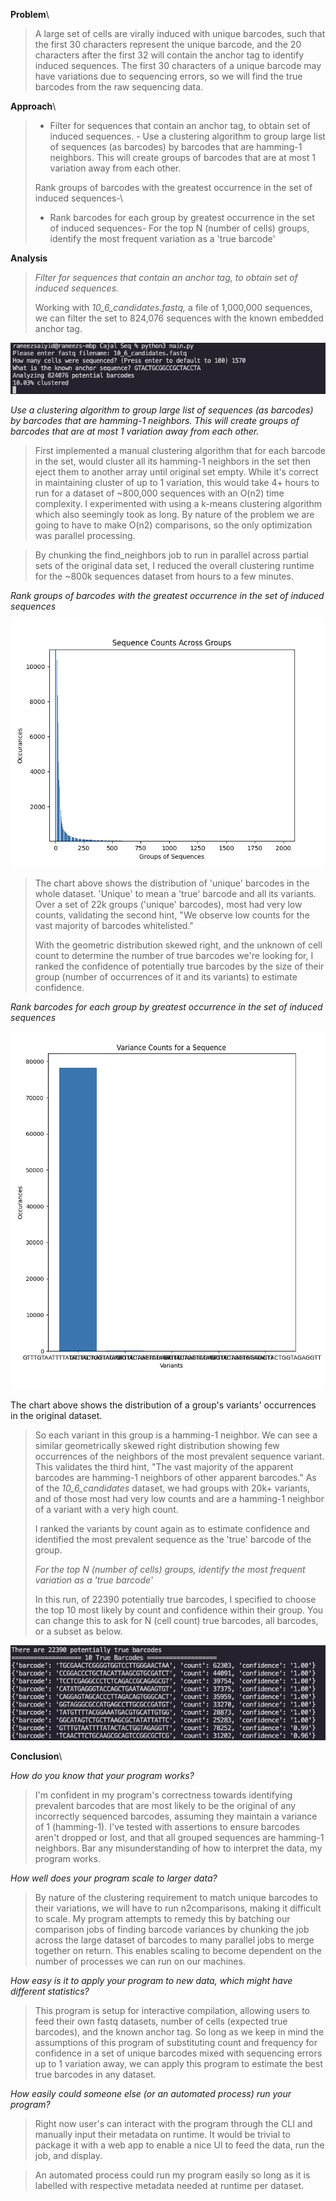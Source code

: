 **Problem**\
> A large set of cells are virally induced with unique barcodes, such
> that the first 30 characters represent the unique barcode, and the 20
> characters after the first 32 will contain the anchor tag to identify
> induced sequences. The first 30 characters of a unique barcode may
> have variations due to sequencing errors, so we will find the true
> barcodes from the raw sequencing data.
>
**Approach**\
> - Filter for sequences that contain an anchor tag, to obtain set of
> induced sequences. - Use a clustering algorithm to group large list of
> sequences (as barcodes) by barcodes that are hamming-1 neighbors. This
> will create groups of barcodes that are at most 1 variation away from
> each other.
>
> Rank groups of barcodes with the greatest occurrence in the set of
> induced sequences-\
> - Rank barcodes for each group by greatest occurrence in the set of
> induced sequences- For the top N (number of cells) groups, identify
> the most frequent variation as a 'true barcode'
>
**Analysis**
>
> *Filter for sequences that contain an anchor tag, to obtain set of
> induced sequences.*
>
> Working with *10_6\_candidates.fastq,* a file of 1,000,000 sequences,
> we can filter the set to 824,076 sequences with the known embedded
> anchor tag.

![](vertopal_f164ff5ccb4b47d690b2b281a6543990/media/image1.png)

*Use a clustering algorithm to group large list of sequences (as
barcodes) by barcodes that are hamming-1 neighbors. This will create
groups of barcodes that are at most 1 variation away from each other.*

> First implemented a manual clustering algorithm that for each barcode
> in the set, would cluster all its hamming-1 neighbors in the set then
> eject them to another array until original set empty. While it's
> correct in maintaining cluster of up to 1 variation, this would take
> 4+ hours to run for a dataset of \~800,000 sequences with an O(n2)
> time complexity. I experimented with using a k-means clustering
> algorithm which also seemingly took as long. By nature of the problem
> we are going to have to make O(n2) comparisons, so the only
> optimization was parallel processing.

> By chunking the find_neighbors job to run in parallel across partial
> sets of the original data set, I reduced the overall clustering
> runtime for the \~800k sequences dataset from hours to a few minutes.

*Rank groups of barcodes with the greatest occurrence in the set of induced sequences*

![](vertopal_f164ff5ccb4b47d690b2b281a6543990/media/image2.png)

> The chart above shows the distribution of 'unique' barcodes in the
> whole dataset. 'Unique' to mean a 'true' barcode and all its variants.
> Over a set of 22k groups ('unique' barcodes), most had very low
> counts, validating the second hint, "We observe low counts for the
> vast majority of barcodes whitelisted."
>
> With the geometric distribution skewed right, and the unknown of cell
> count to determine the number of true barcodes we're looking for, I
> ranked the confidence of potentially true barcodes by the size of
> their group (number of occurrences of it and its variants) to estimate
> confidence.

*Rank barcodes for each group by greatest occurrence in the set of
induced sequences*

![](vertopal_f164ff5ccb4b47d690b2b281a6543990/media/image3.png)

The chart above shows the distribution of a group's variants'
occurrences in the original dataset.

> So each variant in this group is a hamming-1 neighbor. We can see a
> similar geometrically skewed right distribution showing few
> occurrences of the neighbors of the most prevalent sequence variant.
> This validates the third hint, "The vast majority of the apparent
> barcodes are hamming-1 neighbors of other apparent barcodes." As of
> the *10_6\_candidates* dataset, we had groups with 20k+ variants, and
> of those most had very low counts and are a hamming-1 neighbor of a
> variant with a very high count.
>
> I ranked the variants by count again as to estimate confidence and
> identified the most prevalent sequence as the 'true' barcode of the
> group.
>
> *For the top N (number of cells) groups, identify the most frequent
> variation as a 'true barcode'*
>
> In this run, of 22390 potentially true barcodes, I specified to choose
> the top 10 most likely by count and confidence within their group. You
> can change this to ask for N (cell count) true barcodes, all barcodes,
> or a subset as below.

![](vertopal_f164ff5ccb4b47d690b2b281a6543990/media/image4.png)

**Conclusion**\

*How do you know that your program works?*

> I'm confident in my program's correctness towards identifying
> prevalent barcodes that are most likely to be the original of any
> incorrectly sequenced barcodes, assuming they maintain a variance of 1
> (hamming-1). I've tested with assertions to ensure barcodes aren't
> dropped or lost, and that all grouped sequences are hamming-1
> neighbors. Bar any misunderstanding of how to interpret the data, my
> program works.


*How well does your program scale to larger data?*

> By nature of the clustering requirement to match unique barcodes to
> their variations, we will have to run n2comparisons, making it
> difficult to scale. My program attempts to remedy this by batching our
> comparison jobs of finding barcode variances by chunking the job
> across the large dataset of barcodes to many parallel jobs to merge
> together on return. This enables scaling to become dependent on the
> number of processes we can run on our machines.

*How easy is it to apply your program to new data, which might have
different statistics?*

> This program is setup for interactive compilation, allowing users to
> feed their own fastq datasets, number of cells (expected true
> barcodes), and the known anchor tag. So long as we keep in mind the
> assumptions of this program of substituting count and frequency for
> confidence in a set of unique barcodes mixed with sequencing errors up
> to 1 variation away, we can apply this program to estimate the best
> true barcodes in any dataset.
>
*How easily could someone else (or an automated process) run your
program?*

> Right now user's can interact with the program through the CLI and
> manually input their metadata on runtime. It would be trivial to
> package it with a web app to enable a nice UI to feed the data, run
> the job, and display.

> An automated process could run my program easily so long as it is
> labelled with respective metadata needed at runtime per dataset.
